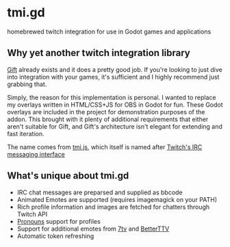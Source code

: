 # tmi.gd

homebrewed twitch integration for use in Godot games and applications

## Why yet another twitch integration library

[Gift](https://github.com/issork/gift) already exists and it does a pretty good job.  If you're looking to just dive into integration with your games, it's sufficient and I highly recommend just grabbing that.

Simply, the reason for this implementation is personal.
I wanted to replace my overlays written in HTML/CSS+JS for OBS in Godot for fun.  These Godot overlays are included in the project for demonstration purposes of the addon.
This brought with it plenty of additional requirements that either aren't suitable for Gift, and Gift's architecture isn't elegant for extending and fast iteration.

The name comes from [tmi.js](https://tmijs.com/), which itself is named after [Twitch's IRC messaging interface](https://dev.twitch.tv/docs/irc/)

## What's unique about tmi.gd

- IRC chat messages are preparsed and supplied as bbcode
- Animated Emotes are supported (requires imagemagick on your PATH)
- Rich profile information and images are fetched for chatters through Twitch API
- [Pronouns](http://pronouns.alejo.io/) support for profiles
- Support for additional emotes from [7tv](https://7tv.app) and [BetterTTV](https://betterttv.com/)
- Automatic token refreshing
